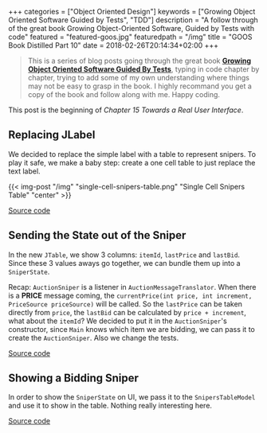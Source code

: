 +++
categories = ["Object Oriented Design"]
keywords = ["Growing Object Oriented Software Guided by Tests", "TDD"]
description = "A follow through of the great book Growing Object-Oriented Software, Guided by Tests with code"
featured = "featured-goos.jpg"
featuredpath = "/img"
title = "GOOS Book Distilled Part 10"
date = 2018-02-26T20:14:34+02:00
+++

>This is a series of blog posts going through the great book [**Growing Object Oriented Software Guided By Tests**](https://www.amazon.com/Growing-Object-Oriented-Software-Guided-Tests/dp/0321503627), typing in code chapter by chapter, trying to add some of my own understanding where things may not be easy to grasp in the book. I highly recommand you get a copy of the book and follow along with me. Happy coding.

This post is the beginning of *Chapter 15 Towards a Real User Interface*.

## Replacing JLabel

We decided to replace the simple label with a table to represent snipers. To play it safe, we make a baby step: create a one cell table to just replace the text label.

{{< img-post "/img" "single-cell-snipers-table.png" "Single Cell Snipers Table" "center" >}}

[Source code](https://github.com/lvguowei/GOOS/commit/7f33fdb6363a041c105a731b79c1cd2c2db962fd)

## Sending the State out of the Sniper

In the new `JTable`, we show 3 columns: `itemId`, `lastPrice` and `lastBid`. Since these 3 values aways go together, we can bundle them up into a `SniperState`.

Recap: `AuctionSniper` is a listener in `AuctionMessageTranslator`. When there is a **PRICE** message coming, the `currentPrice(int price, int increment, PriceSource priceSource)` will be called.
So the `lastPrice` can be taken directly from `price`, the `lastBid` can be calculated by `price + increment`, what about the `itemId`? We decided to put it in the `AuctionSniper`'s constructor, since `Main` knows which item we are bidding, we can pass it to create the `AuctionSniper`. Also we change the tests.

[Source code](https://github.com/lvguowei/GOOS/commit/4ec304248df6691c521fddbc5a8b9fe31d2e06d7)

## Showing a Bidding Sniper

In order to show the `SniperState` on UI, we pass it to the `SnipersTableModel` and use it to show in the table. Nothing really interesting here.

[Source code](https://github.com/lvguowei/GOOS/commit/fe390e8a73c576f4c2340452bc9caae4a7d0f634)

